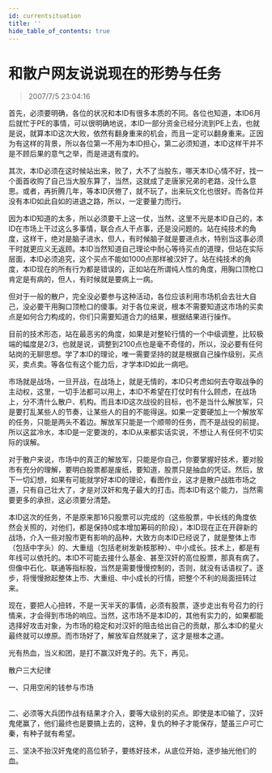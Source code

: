```yaml
---
id: currentsituation 
title: ''
hide_table_of_contents: true
---
```


# 和散户网友说说现在的形势与任务

> 2007/7/5 23:04:16

<div style={{color: '#FF0000', fontSize: '18px', fontWeight: 'bold'}}>

首先，必须要明确，各位的状况和本ID有很多本质的不同。各位也知道，本ID6月后就忙于PE的事情，可以很明确地说，本ID一部分资金已经分流到PE上去，也就是说，就算本ID这次大败，依然有翻身重来的机会，而且一定可以翻身重来。正因为有这样的背景，所以各位第一不用为本ID担心，第二必须知道，本ID这样干并不是不顾后果的意气之举，而是进退有度的。
 
其次，本ID必须在这时候站出来，败了，大不了当股东，哪天本ID心情不好，找一个面首收购了自己当大股东算了，当然，这就成了走唐家兄弟的老路，没什么意思。或者，再折腾几年，等本ID厌倦了，就不玩了，出来玩文化也很好。而各位并没有本ID如此自如的进退之路，所以，一定要量力而行。
 
因为本ID知道的太多，所以必须要干上这一仗，当然，这里不光是本ID自己的，本ID在市场上干过这么多事情，联合点人干点事，还是没问题的。站在纯技术的角度，这样干，绝对是脑子进水，但人，有时候脑子就是要进点水，特别当这事必须干时就更应义无返顾。本ID当然知道自己理论中耐心等待买点的道理，但站在实际层面，本ID必须追究，这个买点不能如1000点那样被汉奸了。站在纯技术的角度，本ID现在的所有行为都是错误的，正如站在所谓纯人性的角度，用胸口顶枪口肯定是有病的，但人，有时候就是要病上一病。
 
但对于一般的散户，完全没必要参与这种活动，各位应该利用市场机会去壮大自己，没必要干用胸口顶枪口的傻事。对于各位来说，根本不需要知道这市场的买卖点是如何合力构成的，你们只需要知道合力的结果，根据结果进行操作。
 
目前的技术形态，站在最恶劣的角度，如果是对整轮行情的一个中级调整，比较极端的幅度是2/3，也就是说，调整到2100点也是毫不奇怪的，所以，没必要有任何站岗的无聊思想。学了本ID的理论，唯一需要坚持的就是根据自己操作级别，买点买，卖点卖。等各位有这个能力后，才学本ID如此一病吧。
 
市场就是战场，一旦开战，在战场上，就是无情的，本ID只考虑如何去夺取战争的主动权，这里，一切手法都可以用上，本ID不希望在打仗时有什么顾虑，在战场上，分不清什么散户、机构。而且本ID这次战役的目标，也不是当什么解放军，只是要打乱某些人的节奏，让某些人的目的不能得逞。如果一定要硬加上一个解放军的任务，只能是两头不着边。解放军只能是一个顺带的任务，而不是战役的前提。所以这盆冷水，本ID是一定要泼的，本ID从来都实话实说，不想让人有任何不切实际的误解。
 
对于散户来说，市场中的真正的解放军，只能是你自己，你要掌握好技术，要对股市有充分的理解，要明白股票都是废纸，要知道，股票只是抽血的凭证。然后，放下一切幻想，如果有可能就学好本ID的理论，看图作业，这才是散户战胜市场之道，只有自己壮大了，才是对汉奸和鬼子最大的打击。而本ID有这个能力，当然需要更多的承担，这必须要分清楚。
 
本ID这次的任务，不是原来那16只股票可以完成的（这些股票，中长线的角度依然会关照的，对他们，都是保持0成本增加筹码的阶段），本ID现在正在开辟新的战场，介入一些对股市更有影响的品种，大致方向本ID已经说了，就是整体上市（包括中字头）的、大重组（包括老树发新枝那种）、中小成长。技术上，都是有年线可以依托的。本ID不可能去接什么基金、甚至汉奸的高位股票，那真有病了。但像中石化、联通等指标股，当然是需要慢慢控制的，否则，就没有话语权了。逐步，将慢慢掀起整体上市、大重组、中小成长的行情，把整个不利的局面扭转过来。
 
现在，要把人心扭转，不是一天半天的事情，必须有股票，逐步走出有号召力的行情来，才会得到市场的响应。当然，这市场不是本ID的，其他有实力的，如果都能选择好攻击对象，为市场的稳定和对汉奸的阻击给出自己的贡献，那么本ID的星火最终就可以燎原。而市场好了，解放军自然就来了，这才是根本之道。
 
光有热血，当义和团，是打不赢汉奸鬼子的。先下，再见。
 
<div style={{color: '#FF0000', fontSize: '56px', fontWeight: 'bold', textAlign: 'center', marginTop: '50px', marginBottom: '50px'}}>
散户三大纪律
</div>
 
一、只用空闲的钱参与市场 <br/><br/>

二、必须等大兵团作战有结果才介入，要等大级别的买点。即使是本ID输了，汉奸鬼佬赢了，他们最终也是要搞上去的，这种，复仇的种子才能保存，楚虽三户可亡秦，有种子就有希望。

三、坚决不抬汉奸鬼佬的高位轿子，要练好技术，从底位开始，逐步抽光他们的血。 

</div>